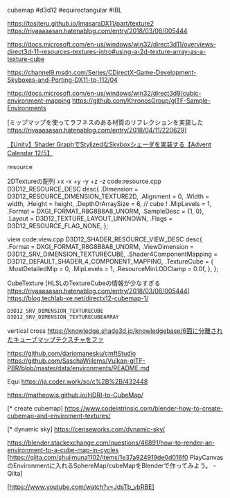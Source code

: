 cubemap
#d3d12 #equirectangular #IBL

https://tositeru.github.io/ImasaraDX11/part/texture2
https://riyaaaaasan.hatenablog.com/entry/2018/03/06/005444


https://docs.microsoft.com/en-us/windows/win32/direct3d11/overviews-direct3d-11-resources-textures-intro#using-a-2d-texture-array-as-a-texture-cube

https://channel9.msdn.com/Series/CDirectX-Game-Development-Skyboxes-and-Porting-DX11-to-112/04

https://docs.microsoft.com/en-us/windows/win32/direct3d9/cubic-environment-mapping
https://github.com/KhronosGroup/glTF-Sample-Environments

[ミップマップを使ってラフネスのある材質のリフレクションを実装した https://riyaaaaasan.hatenablog.com/entry/2018/04/11/220629]

[【Unity】Shader GraphでStylizedなSkyboxシェーダを実装する【Advent Calendar 12/5】](https://media.colorfulpalette.co.jp/n/n136e0ef5e1e7)

resource


2DTextureの配列
	+x
	-x
	+y
	-y
	+z
	-z
code:resource.cpp
 D3D12_RESOURCE_DESC desc{
     .Dimension = D3D12_RESOURCE_DIMENSION_TEXTURE2D,
     .Alignment = 0,
     .Width = width,
     .Height = height,
     .DepthOrArraySize = 6, // cube !
     .MipLevels = 1,
     .Format = DXGI_FORMAT_R8G8B8A8_UNORM,
     .SampleDesc = {1, 0},
     .Layout = D3D12_TEXTURE_LAYOUT_UNKNOWN,
     .Flags = D3D12_RESOURCE_FLAG_NONE,
 };

view
code:view.cpp
 D3D12_SHADER_RESOURCE_VIEW_DESC desc{
     .Format = DXGI_FORMAT_R8G8B8A8_UNORM,
     .ViewDimension = D3D12_SRV_DIMENSION_TEXTURECUBE,
     .Shader4ComponentMapping = D3D12_DEFAULT_SHADER_4_COMPONENT_MAPPING,
     .TextureCube = {
         .MostDetailedMip = 0,
         .MipLevels = 1,
         .ResourceMinLODClamp = 0.0f,
     },
 };



CubeTexture
[HLSLのTextureCubeの情報が少なすぎる https://riyaaaaasan.hatenablog.com/entry/2018/03/06/005444]
https://blog.techlab-xe.net/directx12-cubemap-1/

	D3D12_SRV_DIMENSION_TEXTURECUBE 
	D3D12_SRV_DIMENSION_TEXTURECUBEARRAY

vertical cross
	https://knowledge.shade3d.jp/knowledgebase/6面に分離されたキューブマップテクスチャをファ


https://github.com/dariomanesku/cmftStudio
https://github.com/SaschaWillems/Vulkan-glTF-PBR/blob/master/data/environments/README.md

Equi
https://ja.coder.work/so/c%2B%2B/432448

https://matheowis.github.io/HDRI-to-CubeMap/

[* create cubemap]
https://www.codeintrinsic.com/blender-how-to-create-cubemap-and-enviroment-textures/

[* dynamic sky]
https://ceriseworks.com/dynamic-sky/

https://blender.stackexchange.com/questions/46891/how-to-render-an-environment-to-a-cube-map-in-cycles
[https://qiita.com/shujimuna1102/items/1e37a924919de0d016f0 PlayCanvasのEnvironmentに入れるSphereMap/cubeMapをBlenderで作ってみよう。 - Qiita]


[https://www.youtube.com/watch?v=JdsTb_vbRBE]

